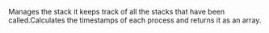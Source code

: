 Manages the stack it keeps track of all the stacks that have been called.Calculates the timestamps of each process and returns it as an array.
